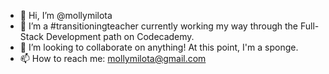 - 👋 Hi, I’m @mollymilota
- 🌱 I’m a #transitioningteacher currently working my way through the Full-Stack Development path on Codecademy.
- 💞️ I’m looking to collaborate on anything! At this point, I'm a sponge.
- 📫 How to reach me: mollymilota@gmail.com
